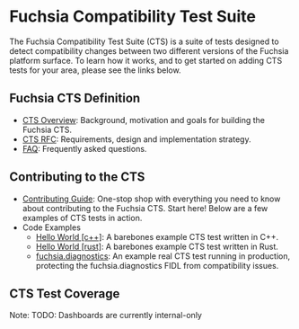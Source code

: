 # Fuchsia Compatibility Test Suite

The Fuchsia Compatibility Test Suite (CTS) is a suite of tests designed
to detect compatibility changes between two different versions of the
Fuchsia platform surface.  To learn how it works, and to get started on adding
CTS tests for your area, please see the links below.

## Fuchsia CTS Definition
* [CTS Overview][overview]: Background, motivation and goals for building the
Fuchsia CTS.
* [CTS RFC][rfc2]: Requirements, design and implementation strategy.
* [FAQ][faq]: Frequently asked questions.

## Contributing to the CTS
* [Contributing Guide][contributing]: One-stop shop with everything you need
to know about contributing to the Fuchsia CTS. Start here! Below are a few
examples of CTS tests in action.
* Code Examples
  * [Hello World \[c++\]][hello c++]: A barebones example CTS test written in
C++.
  * [Hello World \[rust\]][hello rust]: A barebones example CTS test written
in Rust.
  * [fuchsia.diagnostics][diag]: An example real CTS test running in
production, protecting the fuchsia.diagnostics FIDL from compatibility issues.

## CTS Test Coverage

Note: TODO: Dashboards are currently internal-only

[overview]: /docs/concepts/testing/compatibility_testing.md
[rfc2]: /docs/contribute/governance/rfcs/0002_platform_versioning.md
[faq]: /docs/development/testing/cts/faq.md
[contributing]: /docs/development/testing/cts/contributing_tests.md
[hello c++]: https://fuchsia.googlesource.com/fuchsia/+/refs/heads/main/sdk/cts/examples/hello_world/
[hello rust]: https://fuchsia.googlesource.com/fuchsia/+/refs/heads/main/sdk/cts/examples/rust/
[diag]: https://fuchsia.googlesource.com/fuchsia/+/refs/heads/main/sdk/cts/tests/fidl/fuchsia.diagnostics/
[cts team]: https://bugs.fuchsia.dev/p/fuchsia/issues/entry?template=Fuchsia+Compatibility+Test+Suite+%28CTS%29
